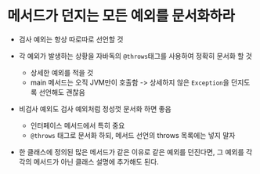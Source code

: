 # 메서드가 던지는 모든 예외를 문서화하라
- 검사 예외는 항상 따로따로 선언할 것 
- 각 예외가 발생하는 상황을 자바독의 `@throws`태그를 사용하여 정확히 문서화 할 것
  - 상세한 예외를 적을 것
  - main 메서드는 오직 JVM만이 호출함 -> 상세하지 않은 `Exception`을 던지도록 선언해도 괜찮음


- 비검사 예외도 검사 예외처럼 정성껏 문서화 하면 좋음 
  - 인터페이스 메서드에서 특히 중요 
  - `@throws` 태그로 문서화 하되, 메서드 선언의 throws 목록에는 넣지 말자 


- 한 클래스에 정의된 많은 메서드가 같은 이유로 같은 예외를 던진다면, 그 예외를 각각의 메서드가 아닌 클래스 설명에 추가해도 된다. 
